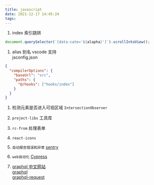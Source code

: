 ```yaml
---
title: javascript
date: 2021-12-17 14:45:24
tags:
---
```


1. index 索引跳转

```js
document.querySelector(`[data-cate='${alapha}']`).scrollIntoView();
```

1. alias 别名 vscode 支持  
   jsconfig.json

```json
{
  "compilerOptions": {
    "baseUrl": "src",
    "paths": {
      "@/hooks": ["hooks/index"]
    }
  }
}
```

1. 检测元素是否进入可视区域
   `IntersectionObserver`
1. `project-libs` 工具库
1. `rc-from` 处理表单
1. `react-icons`

1. `自动报告错误和异常`
   [sentry](https://docs.sentry.io/platforms/javascript/guides/react/)

1. `web自动化`
   [Cypress](https://github.com/cypress-io/cypress)

1. [graphql 中文网站](https://graphql.cn/)  
   [graphql](http://graphql.org/graphql-js/)  
   [graphql-request](https://github.com/prisma-labs/graphql-request)
